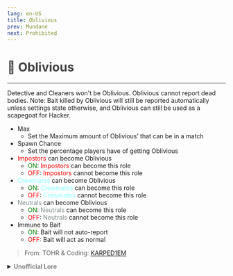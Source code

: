```yaml
---
lang: en-US
title: Oblivious
prev: Mundane
next: Prohibited
---
```


# <font color=#424242>🤡 <b>Oblivious</b></font> <Badge text="Harmful" type="tip" vertical="middle"/>
---

Detective and Cleaners won't be Oblivious. Oblivious cannot report dead bodies. Note: Bait killed by Oblivious will still be reported automatically unless settings state otherwise, and Oblivious can still be used as a scapegoat for Hacker.
* Max
  * Set the Maximum amount of Oblivious’ that can be in a match
* Spawn Chance
  * Set the percentage players have of getting Oblivious
* <font color=red>Impostors</font> can become Oblivious
  * <font color=green>ON</font>: <font color=red>Impostors</font> can become this role
  * <font color=red>OFF</font>: <font color=red>Impostors</font> cannot become this role
* <font color=#8cffff>Crewmates</font> can become Oblivious
  * <font color=green>ON</font>: <font color=#8cffff>Crewmates</font> can become this role
  * <font color=red>OFF</font>: <font color=#8cffff>Crewmates</font> cannot become this role
* <font color=#7f8c8d>Neutrals</font> can become Oblivious
  * <font color=green>ON</font>: <font color=#7f8c8d>Neutrals</font> can become this role
  * <font color=red>OFF</font>: <font color=#7f8c8d>Neutrals</font> cannot become this role
* Immune to Bait
  * <font color=green>ON</font>: Bait will not auto-report
  * <font color=red>OFF</font>: Bait will act as normal

> From: TOHR & Coding: [KARPED1EM](https://github.com/KARPED1EM)

<details>
<summary><b><font color=gray>Unofficial Lore</font></b></summary>

Placeholder: This role is a ROLE OH EM GOSH
> Submitted by: Member
</details>